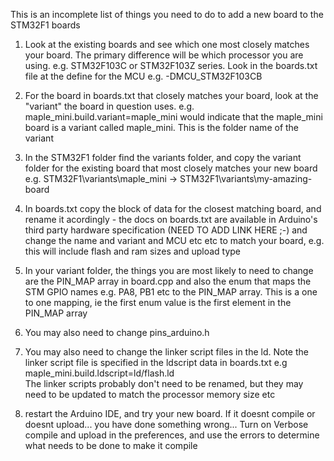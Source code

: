 This is an incomplete list of things you need to do to add a new board to the STM32F1 boards

1. Look at the existing boards and see which one most closely matches your board. The primary difference will be which processor you are using. e.g. STM32F103C or STM32F103Z series.
Look in the boards.txt file at the define for the MCU  e.g. -DMCU_STM32F103CB
2. For the board in boards.txt that closely matches your board, look at the  "variant" the board in question uses. e.g. maple_mini.build.variant=maple_mini  would indicate that the maple_mini board is a variant called maple_mini. This is the folder name of the variant
3. In the STM32F1 folder find the variants folder, and copy the variant folder for the existing board that most closely matches your new board e.g. STM32F1\variants\maple_mini -> STM32F1\variants\my-amazing-board
4. In boards.txt copy the block of data for the closest matching board, and rename it acordingly - the docs on boards.txt are available in Arduino's third party hardware specification (NEED TO ADD LINK HERE ;-) and change the name and variant and MCU etc etc to match your board, e.g. this will include flash and ram sizes and upload type
5. In your variant folder, the things you are most likely to need to change are the PIN_MAP array in board.cpp and also the enum that maps the STM GPIO names e.g. PA8, PB1 etc to the PIN_MAP array. This is a one to one mapping, ie the first enum value is the first element in the PIN_MAP array
6. You may also need to change pins_arduino.h
7. You may also need to change the linker script files in the ld. Note the linker script file is specified in the ldscript data in boards.txt e.g maple_mini.build.ldscript=ld/flash.ld  
The linker scripts probably don't need to be renamed, but they may need to be updated to match the processor memory size etc

8. restart the Arduino IDE, and try your new board. If it doesnt compile or doesnt upload... you have done something wrong... Turn on Verbose compile and upload in the preferences, and use the errors to determine what needs to be done to make it compile


